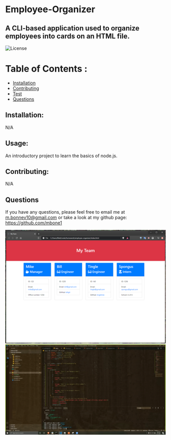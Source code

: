 # Employee-Organizer
## A CLI-based application used to organize employees into cards on an HTML file. 
![License](https://img.shields.io/badge/License-MIT-blue.svg "License Badge")
# Table of Contents :
      
- [Installation](#installation)
- [Contributing](#contribution)
- [Test](#tests)
- [Questions](#questions)
## Installation:
N/A 
## Usage:
An introductory project to learn the basics of node.js. 
## Contributing:
N/A   
## Questions
If you have any questions, please feel free to email me at m.bonnev10@gmail.com or take a look at my github page: https://github.com/mbone1 

![Employee Organizer](screenshot1.PNG)
![Employee Organizer Gif](Untitled_Sep_1,_2020_600_PM.gif)
